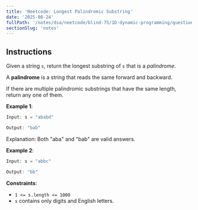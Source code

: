 ```yaml
---
title: 'Neetcode: Longest Palindromic Substring'
date: '2025-08-24'
fullPath: '/notes/dsa/neetcode/blind-75/1D-dynamic-programming/question-04'
sectionSlug: 'notes'
---
```


## Instructions

Given a string `s`, return the longest substring of `s` that is a _palindrome_.

A **palindrome** is a string that reads the same forward and backward.

If there are multiple palindromic substrings that have the same length, return any one of them.

**Example 1**:

```java
Input: s = "ababd"

Output: "bab"
```

Explanation: Both "aba" and "bab" are valid answers.

**Example 2**:

```java
Input: s = "abbc"

Output: "bb"
```

**Constraints**:

- `1 <= s.length <= 1000`
- `s` contains only digits and English letters.
